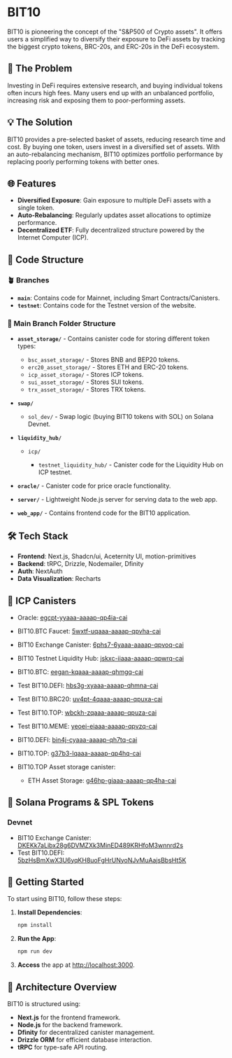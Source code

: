 


# BIT10



BIT10 is pioneering the concept of the "S&P500 of Crypto assets". It offers users a simplified way to diversify their exposure to DeFi assets by tracking the biggest crypto tokens, BRC-20s, and ERC-20s in the DeFi ecosystem.

## 🚀 The Problem

Investing in DeFi requires extensive research, and buying individual tokens often incurs high fees. Many users end up with an unbalanced portfolio, increasing risk and exposing them to poor-performing assets.

## 💡 The Solution

BIT10 provides a pre-selected basket of assets, reducing research time and cost. By buying one token, users invest in a diversified set of assets. With an auto-rebalancing mechanism, BIT10 optimizes portfolio performance by replacing poorly performing tokens with better ones.

## 🌐 Features

- **Diversified Exposure**: Gain exposure to multiple DeFi assets with a single token.
- **Auto-Rebalancing**: Regularly updates asset allocations to optimize performance.
- **Decentralized ETF**: Fully decentralized structure powered by the Internet Computer (ICP).

## 📂 Code Structure

### 🪴 Branches

* **`main`**: Contains code for Mainnet, including Smart Contracts/Canisters.
* **`testnet`**: Contains code for the Testnet version of the website.

### 🌲 Main Branch Folder Structure

* **`asset_storage/`** - Contains canister code for storing different token types:

  * `bsc_asset_storage/` - Stores BNB and BEP20 tokens.
  * `erc20_asset_storage/` - Stores ETH and ERC-20 tokens.
  * `icp_asset_storage/` - Stores ICP tokens.
  * `sui_asset_storage/` - Stores SUI tokens.
  * `trx_asset_storage/` - Stores TRX tokens.

* **`swap/`**

  * `sol_dev/` - Swap logic (buying BIT10 tokens with SOL) on Solana Devnet.

* **`liquidity_hub/`**

  * `icp/`

    * `testnet_liquidity_hub/` - Canister code for the Liquidity Hub on ICP testnet.

* **`oracle/`** - Canister code for price oracle functionality.

* **`server/`** - Lightweight Node.js server for serving data to the web app.

* **`web_app/`** - Contains frontend code for the BIT10 application.


## 🛠 Tech Stack

- **Frontend**: Next.js, Shadcn/ui, Aceternity UI, motion-primitives
- **Backend**: tRPC, Drizzle, Nodemailer, Dfinity
- **Auth**: NextAuth
- **Data Visualization**: Recharts

## 🔗 ICP Canisters

- Oracle: [egcpt-yyaaa-aaaap-qp4ia-cai](https://a4gq6-oaaaa-aaaab-qaa4q-cai.raw.icp0.io/?id=egcpt-yyaaa-aaaap-qp4ia-cai)
- BIT10.BTC Faucet: [5wxtf-uqaaa-aaaap-qpvha-cai](https://a4gq6-oaaaa-aaaab-qaa4q-cai.raw.icp0.io/?id=5wxtf-uqaaa-aaaap-qpvha-cai)
- BIT10 Exchange Canister: [6phs7-6yaaa-aaaap-qpvoq-cai](https://a4gq6-oaaaa-aaaab-qaa4q-cai.raw.icp0.io/?id=6phs7-6yaaa-aaaap-qpvoq-cai)
- BIT10 Testnet Liquidity Hub: [jskxc-iiaaa-aaaap-qpwrq-cai](https://a4gq6-oaaaa-aaaab-qaa4q-cai.raw.icp0.io/?id=jskxc-iiaaa-aaaap-qpwrq-cai)
- BIT10.BTC: [eegan-kqaaa-aaaap-qhmgq-cai](https://a4gq6-oaaaa-aaaab-qaa4q-cai.raw.icp0.io/?id=eegan-kqaaa-aaaap-qhmgq-cai)
- Test BIT10.DEFI: [hbs3g-xyaaa-aaaap-qhmna-cai](https://a4gq6-oaaaa-aaaab-qaa4q-cai.raw.icp0.io/?id=hbs3g-xyaaa-aaaap-qhmna-cai)
- Test BIT10.BRC20: [uv4pt-4qaaa-aaaap-qpuxa-cai](https://a4gq6-oaaaa-aaaab-qaa4q-cai.raw.icp0.io/?id=uv4pt-4qaaa-aaaap-qpuxa-cai)
- Test BIT10.TOP: [wbckh-zqaaa-aaaap-qpuza-cai](https://a4gq6-oaaaa-aaaab-qaa4q-cai.raw.icp0.io/?id=wbckh-zqaaa-aaaap-qpuza-cai)
- Test BIT10.MEME: [yeoei-eiaaa-aaaap-qpvzq-cai](https://a4gq6-oaaaa-aaaab-qaa4q-cai.raw.icp0.io/?id=yeoei-eiaaa-aaaap-qpvzq-cai)
- BIT10.DEFI: [bin4j-cyaaa-aaaap-qh7tq-cai](https://a4gq6-oaaaa-aaaab-qaa4q-cai.raw.icp0.io/?id=bin4j-cyaaa-aaaap-qh7tq-cai)
- BIT10.TOP: [g37b3-lqaaa-aaaap-qp4hq-cai](https://a4gq6-oaaaa-aaaab-qaa4q-cai.raw.icp0.io/?id=g37b3-lqaaa-aaaap-qp4hq-cai)

- BIT10.TOP Asset storage canister:
  - ETH Asset Storage: [g46hp-giaaa-aaaap-qp4ha-cai](https://a4gq6-oaaaa-aaaab-qaa4q-cai.raw.icp0.io/?id=g46hp-giaaa-aaaap-qp4ha-cai)

<!-- - Old Oracle: [fg5vt-paaaa-aaaap-qhhra-cai](https://a4gq6-oaaaa-aaaab-qaa4q-cai.raw.icp0.io/?id=fg5vt-paaaa-aaaap-qhhra-cai) -->
<!-- - BIT10.BRC20: [7bi3r-piaaa-aaaap-qpnrq-cai](https://a4gq6-oaaaa-aaaab-qaa4q-cai.raw.icp0.io/?id=7bi3r-piaaa-aaaap-qpnrq-cai) -->
<!-- - ICP Asset Storage: [yymp3-uaaaa-aaaap-qklqa-cai](https://a4gq6-oaaaa-aaaab-qaa4q-cai.raw.icp0.io/?id=yymp3-uaaaa-aaaap-qklqa-cai) -->
<!-- - ERC20 Asset Storage Sepolia Testnet: [zkrig-uqaaa-aaaap-qkmiq-cai](https://a4gq6-oaaaa-aaaab-qaa4q-cai.raw.icp0.io/?id=zkrig-uqaaa-aaaap-qkmiq-cai) -->
<!-- - ERC20 Asset Storage: [2bh6f-siaaa-aaaap-qkmca-cai](https://a4gq6-oaaaa-aaaab-qaa4q-cai.raw.icp0.io/?id=2bh6f-siaaa-aaaap-qkmca-cai) -->
<!-- - BRC20 Asset Storage: [2tbj4-6yaaa-aaaap-qkmba-cai](https://a4gq6-oaaaa-aaaab-qaa4q-cai.raw.icp0.io/?id=2tbj4-6yaaa-aaaap-qkmba-cai) -->
<!-- - OLD ERROR BRC20 Asset Storage: [2xxwk-lyaaa-aaaap-qkl4q-cai](https://a4gq6-oaaaa-aaaab-qaa4q-cai.raw.icp0.io/?id=2xxwk-lyaaa-aaaap-qkl4q-cai) -->

## 🔗 Solana Programs & SPL Tokens

### Devnet

- BIT10 Exchange Canister: [DKEKk7aLibx28g6DVMZXk3MinED489KRHfoM3wnnrd2s](https://solana.fm/address/DKEKk7aLibx28g6DVMZXk3MinED489KRHfoM3wnnrd2s?cluster=devnet-solana)
- Test BIT10.DEFI: [5bzHsBmXwX3U6yqKH8uoFgHrUNyoNJvMuAajsBbsHt5K](https://solana.fm/address/5bzHsBmXwX3U6yqKH8uoFgHrUNyoNJvMuAajsBbsHt5K?cluster=devnet-solana)

## 🏁 Getting Started

To start using BIT10, follow these steps:

1. **Install Dependencies**:
    ```bash
    npm install
    ```

2. **Run the App**:
    ```bash
    npm run dev
    ```

3. **Access** the app at [http://localhost:3000](http://localhost:3000).

## 📐 Architecture Overview

BIT10 is structured using:

- **Next.js** for the frontend framework.
- **Node.js** for the backend framework.
- **Dfinity** for decentralized canister management.
- **Drizzle ORM** for efficient database interaction.
- **tRPC** for type-safe API routing.
